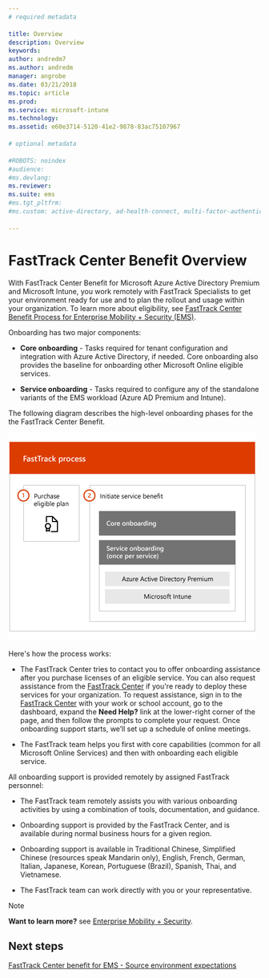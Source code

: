 ```yaml
---
# required metadata

title: Overview
description: Overview
keywords:
author: andredm7
ms.author: andredm
manager: angrobe
ms.date: 03/21/2018
ms.topic: article
ms.prod:
ms.service: microsoft-intune
ms.technology:
ms.assetid: e60e3714-5120-41e2-9878-83ac75107967

# optional metadata

#ROBOTS: noindex
#audience:
#ms.devlang:
ms.reviewer:
ms.suite: ems
#ms.tgt_pltfrm:
#ms.custom: active-directory, ad-health-connect, multi-factor-authentication, microsoft-intune

---
```


# FastTrack Center Benefit Overview

With FastTrack Center Benefit for Microsoft Azure Active Directory Premium and Microsoft Intune, you work remotely with FastTrack Specialists to get your environment ready for use and to plan the rollout and usage within your organization. To learn more about eligibility, see [FastTrack Center Benefit Process for Enterprise Mobility + Security (EMS)](fasttrack-center-benefit-process-for-enterprise-mobility-suite-ems.md).

Onboarding has two major components:

-   **Core onboarding** - Tasks required for tenant configuration and integration with Azure Active Directory, if needed. Core onboarding also provides the baseline for onboarding other Microsoft Online eligible services.

-   **Service onboarding** - Tasks required to configure any of the standalone variants of the EMS workload (Azure AD Premium and Intune).

The following diagram describes the high-level onboarding phases for the the FastTrack Center Benefit.

![The high-level onboarding phases of using the FastTrack Center Benefit](./media/ft-onboarding-process.png)

Here's how the process works:

- The FastTrack Center tries to contact you to offer onboarding assistance after you purchase licenses of an eligible service. You can also request assistance from the [FastTrack Center](http://fasttrack.microsoft.com/) if you're ready to deploy these services for your organization. To request assistance, sign in to the [FastTrack Center](http://fasttrack.microsoft.com/) with your work or school account, go to the dashboard, expand the **Need Help?** link at the lower-right corner of the page, and then follow the prompts to complete your request. Once onboarding support starts, we’ll set up a schedule of online meetings.

-   The FastTrack team helps you first with core capabilities (common for all Microsoft Online Services) and then with onboarding each eligible service.

All onboarding support is provided remotely by assigned FastTrack personnel:

-   The FastTrack team remotely assists you with various onboarding activities by using a combination of tools, documentation, and guidance.

-   Onboarding support is provided by the FastTrack Center, and is available during normal business hours for a given region.

-   Onboarding support is available in Traditional Chinese, Simplified Chinese (resources speak Mandarin only), English, French, German, Italian, Japanese, Korean, Portuguese (Brazil), Spanish, Thai, and Vietnamese.

-   The FastTrack team can work directly with you or your representative.

> [!NOTE]
> **Want to learn more?** see
> [Enterprise Mobility + Security](https://www.microsoft.com/cloud-platform/enterprise-mobility).

## Next steps

[FastTrack Center benefit for EMS - Source environment expectations](fasttrack-center-benefit-process-for-ems-environment-expectations.md)

